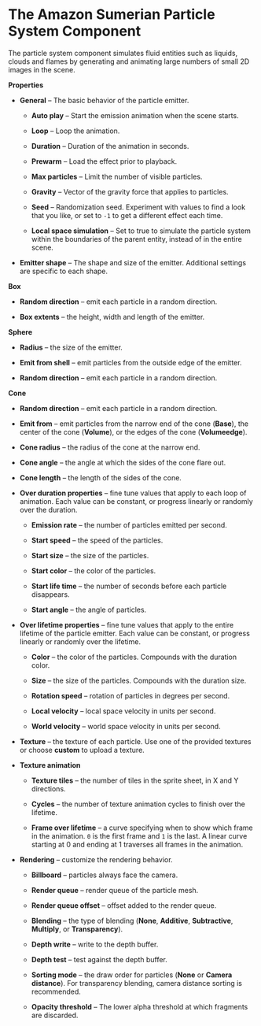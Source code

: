 # The Amazon Sumerian Particle System Component<a name="entities-particlesystem"></a>

The particle system component simulates fluid entities such as liquids, clouds and flames by generating and animating large numbers of small 2D images in the scene\.

**Properties**

+ **General** – The basic behavior of the particle emitter\.

  + **Auto play** – Start the emission animation when the scene starts\.

  + **Loop** – Loop the animation\.

  + **Duration** – Duration of the animation in seconds\.

  + **Prewarm** – Load the effect prior to playback\.

  + **Max particles** – Limit the number of visible particles\.

  + **Gravity** – Vector of the gravity force that applies to particles\.

  + **Seed** – Randomization seed\. Experiment with values to find a look that you like, or set to `-1` to get a different effect each time\.

  + **Local space simulation** – Set to true to simulate the particle system within the boundaries of the parent entity, instead of in the entire scene\.

+ **Emitter shape** – The shape and size of the emitter\. Additional settings are specific to each shape\.

**Box**

  + **Random direction** – emit each particle in a random direction\.

  + **Box extents** – the height, width and length of the emitter\.

**Sphere**

  + **Radius** – the size of the emitter\.

  + **Emit from shell** – emit particles from the outside edge of the emitter\.

  + **Random direction** – emit each particle in a random direction\.

**Cone**

  + **Random direction** – emit each particle in a random direction\.

  + **Emit from** – emit particles from the narrow end of the cone \(**Base**\), the center of the cone \(**Volume**\), or the edges of the cone \(**Volumeedge**\)\.

  + **Cone radius** – the radius of the cone at the narrow end\.

  + **Cone angle** – the angle at which the sides of the cone flare out\.

  + **Cone length** – the length of the sides of the cone\.

+ **Over duration properties** – fine tune values that apply to each loop of animation\. Each value can be constant, or progress linearly or randomly over the duration\.

  + **Emission rate** – the number of particles emitted per second\.

  + **Start speed** – the speed of the particles\.

  + **Start size** – the size of the particles\.

  + **Start color** – the color of the particles\.

  + **Start life time** – the number of seconds before each particle disappears\.

  + **Start angle** – the angle of particles\.

+ **Over lifetime properties** – fine tune values that apply to the entire lifetime of the particle emitter\. Each value can be constant, or progress linearly or randomly over the lifetime\.

  + **Color** – the color of the particles\. Compounds with the duration color\.

  + **Size** – the size of the particles\. Compounds with the duration size\.

  + **Rotation speed** – rotation of particles in degrees per second\.

  + **Local velocity** – local space velocity in units per second\.

  + **World velocity** – world space velocity in units per second\.

+ **Texture** – the texture of each particle\. Use one of the provided textures or choose **custom** to upload a texture\.

+ **Texture animation**

  + **Texture tiles** – the number of tiles in the sprite sheet, in X and Y directions\.

  + **Cycles** – the number of texture animation cycles to finish over the lifetime\.

  + **Frame over lifetime** – a curve specifying when to show which frame in the animation\. `0` is the first frame and `1` is the last\. A linear curve starting at 0 and ending at 1 traverses all frames in the animation\.

+ **Rendering** – customize the rendering behavior\.

  + **Billboard** – particles always face the camera\.

  + **Render queue** – render queue of the particle mesh\.

  + **Render queue offset** – offset added to the render queue\.

  + **Blending** – the type of blending \(**None**, **Additive**, **Subtractive**, **Multiply**, or **Transparency**\)\.

  + **Depth write** – write to the depth buffer\.

  + **Depth test** – test against the depth buffer\.

  + **Sorting mode** – the draw order for particles \(**None** or **Camera distance**\)\. For transparency blending, camera distance sorting is recommended\.

  + **Opacity threshold** – The lower alpha threshold at which fragments are discarded\.
